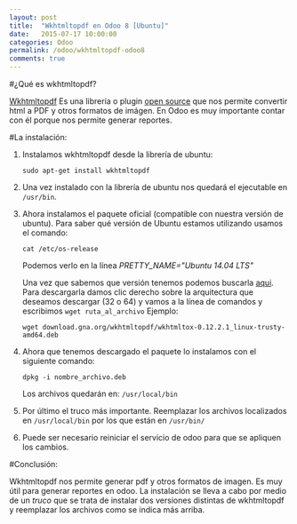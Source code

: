 ```yaml
---
layout: post
title:  "Wkhtmltopdf en Odoo 8 [Ubuntu]"
date:   2015-07-17 10:00:00
categories: Odoo
permalink: /odoo/wkhtmltopdf-odoo8
comments: true
---
```

#¿Qué es wkhtmltopdf?

[Wkhtmltopdf][wkthtmltopdf] Es una librería o plugin [open source][opensource] que nos permite convertir html
 a PDF y otros formatos de imágen. En Odoo es muy importante contar con él porque nos permite generar reportes.

#La instalación:

  1. Instalamos wkhtmltopdf desde la librería de ubuntu:

     `sudo apt-get install wkhtmltopdf`

  2. Una vez instalado con la librería de ubuntu nos quedará el ejecutable en `/usr/bin`.

  3. Ahora instalamos el paquete oficial (compatible con nuestra versión de ubuntu). Para saber qué versión de Ubuntu estamos utilizando
     usamos el comando:

     `cat /etc/os-release`

     Podemos verlo en la línea *PRETTY_NAME="Ubuntu 14.04 LTS"*

     Una vez que sabemos que versión tenemos podemos buscarla [aqui][descargas]. Para descargarla damos clic derecho sobre la arquitectura
     que deseamos descargar (32 o 64) y vamos a la línea de comandos y escribimos `wget ruta_al_archivo` Ejemplo:

     `wget download.gna.org/wkhtmltopdf/wkhtmltox-0.12.2.1_linux-trusty-amd64.deb`

  4. Ahora que tenemos descargado el paquete lo instalamos con el siguiente comando:

      `dpkg -i nombre_archivo.deb`

     Los archivos quedarán en: `/usr/local/bin`

  5. Por último el truco más importante. Reemplazar los archivos localizados en `/usr/local/bin` por los que están en
    `/usr/bin/`

  6. Puede ser necesario reiniciar el servicio de odoo para que se apliquen los cambios.

#Conclusión:

  Wkhtmltopdf nos permite generar pdf y otros formatos de imagen. Es muy útil para generar reportes en odoo. La instalación se lleva a cabo
  por medio de un *truco* que se trata de instalar dos versiones distintas de wkhtmltopdf y reemplazar los archivos como se indica más arriba.



[opensource]:     http://jekyllrb.com
[wkthtmltopdf]:   http://wkhtmltopdf.org/
[descargas]:      http://wkhtmltopdf.org/downloads.html
